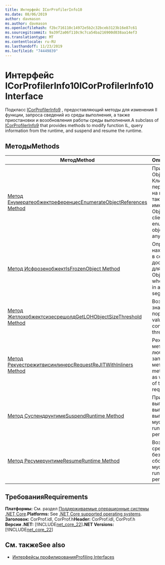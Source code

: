 ```yaml
---
title: Интерфейс ICorProfilerInfo10
ms.date: 08/06/2019
author: davmason
ms.author: davmason
ms.openlocfilehash: f2bc716110c14972e5b2c32bceb3123b16e87c61
ms.sourcegitcommit: 9a39f2a06f110c9c7ca54ba216900d038aa14ef3
ms.translationtype: MT
ms.contentlocale: ru-RU
ms.lasthandoff: 11/23/2019
ms.locfileid: "74449839"
---
```

# <a name="icorprofilerinfo10-interface"></a><span data-ttu-id="6fbe7-102">Интерфейс ICorProfilerInfo10</span><span class="sxs-lookup"><span data-stu-id="6fbe7-102">ICorProfilerInfo10 Interface</span></span>

<span data-ttu-id="6fbe7-103">Подкласс [ICorProfilerInfo9](../../../../docs/framework/unmanaged-api/profiling/icorprofilerinfo9-interface.md) , предоставляющий методы для изменения Il функции, запроса сведений из среды выполнения, а также приостановки и возобновления работы среды выполнения.</span><span class="sxs-lookup"><span data-stu-id="6fbe7-103">A subclass of [ICorProfilerInfo9](../../../../docs/framework/unmanaged-api/profiling/icorprofilerinfo9-interface.md) that provides methods to modify function IL, query information from the runtime, and suspend and resume the runtime.</span></span>

## <a name="methods"></a><span data-ttu-id="6fbe7-104">Методы</span><span class="sxs-lookup"><span data-stu-id="6fbe7-104">Methods</span></span>  

| <span data-ttu-id="6fbe7-105">Метод</span><span class="sxs-lookup"><span data-stu-id="6fbe7-105">Method</span></span>|<span data-ttu-id="6fbe7-106">Описание</span><span class="sxs-lookup"><span data-stu-id="6fbe7-106">Description</span></span>|  
| ------------|-----------------|  
|[<span data-ttu-id="6fbe7-107">Метод Енумератеобжектреференцес</span><span class="sxs-lookup"><span data-stu-id="6fbe7-107">EnumerateObjectReferences Method</span></span>](../../../../docs/framework/unmanaged-api/profiling/icorprofilerinfo10-enumerateobjectreferences-method.md)|<span data-ttu-id="6fbe7-108">При наличии ObjectID, callback и Клиентдата перечисляет ссылки на все объекты (если таковые имеются).</span><span class="sxs-lookup"><span data-stu-id="6fbe7-108">Given an ObjectID, callback and clientData, enumerates each object reference (if any).</span></span> |
|[<span data-ttu-id="6fbe7-109">Метод Исфрозенобжект</span><span class="sxs-lookup"><span data-stu-id="6fbe7-109">IsFrozenObject Method</span></span>](../../../../docs/framework/unmanaged-api/profiling/icorprofilerinfo10-isfrozenobject-method.md)|<span data-ttu-id="6fbe7-110">Определяет, находится ли объект в сегменте, доступном только для чтения.</span><span class="sxs-lookup"><span data-stu-id="6fbe7-110">Given an ObjectID, determines whether the object is in a read-only segment.</span></span> |
|[<span data-ttu-id="6fbe7-111">Метод Жетлохобжектсизесрешолд</span><span class="sxs-lookup"><span data-stu-id="6fbe7-111">GetLOHObjectSizeThreshold Method</span></span>](../../../../docs/framework/unmanaged-api/profiling/icorprofilerinfo10-getlohobjectsizethreshold-method.md)|<span data-ttu-id="6fbe7-112">Возвращает значение заданного порога LOH.</span><span class="sxs-lookup"><span data-stu-id="6fbe7-112">Gets the value of the configured LOH threshold.</span></span> |
|[<span data-ttu-id="6fbe7-113">Метод Рекуестрежитвисинлинерс</span><span class="sxs-lookup"><span data-stu-id="6fbe7-113">RequestReJITWithInliners Method</span></span>](../../../../docs/framework/unmanaged-api/profiling/icorprofilerinfo10-requestrejitwithinliners-method.md)| <span data-ttu-id="6fbe7-114">Режитс запрошенные методы, а также любые запрашиваются методы.</span><span class="sxs-lookup"><span data-stu-id="6fbe7-114">ReJITs the methods requested, as well as any inliners of the methods requested.</span></span>  |
|[<span data-ttu-id="6fbe7-115">Метод Суспендрунтиме</span><span class="sxs-lookup"><span data-stu-id="6fbe7-115">SuspendRuntime Method</span></span>](../../../../docs/framework/unmanaged-api/profiling/icorprofilerinfo10-suspendruntime-method.md)| <span data-ttu-id="6fbe7-116">Приостанавливает выполнение среды выполнения без выполнения сборки мусора.</span><span class="sxs-lookup"><span data-stu-id="6fbe7-116">Suspends the runtime without performing a GC.</span></span> |
|[<span data-ttu-id="6fbe7-117">Метод Ресумерунтиме</span><span class="sxs-lookup"><span data-stu-id="6fbe7-117">ResumeRuntime Method</span></span>](../../../../docs/framework/unmanaged-api/profiling/icorprofilerinfo10-resumeruntime-method.md)| <span data-ttu-id="6fbe7-118">Возобновляет работу среды выполнения без выполнения сборки мусора.</span><span class="sxs-lookup"><span data-stu-id="6fbe7-118">Resumes the runtime without performing a GC.</span></span> |

## <a name="requirements"></a><span data-ttu-id="6fbe7-119">Требования</span><span class="sxs-lookup"><span data-stu-id="6fbe7-119">Requirements</span></span>  
<span data-ttu-id="6fbe7-120">**Платформы:** См. раздел [Поддерживаемые операционные системы .NET Core](../../../core/install/dependencies.md?tabs=netcore30&pivots=os-windows).</span><span class="sxs-lookup"><span data-stu-id="6fbe7-120">**Platforms:** See [.NET Core supported operating systems](../../../core/install/dependencies.md?tabs=netcore30&pivots=os-windows).</span></span>  
<span data-ttu-id="6fbe7-121">**Заголовок:** CorProf.idl, CorProf.h</span><span class="sxs-lookup"><span data-stu-id="6fbe7-121">**Header:** CorProf.idl, CorProf.h</span></span>  
<span data-ttu-id="6fbe7-122">**Версии .NET:** [!INCLUDE[net_core_22](../../../../includes/net-core-30-md.md)]</span><span class="sxs-lookup"><span data-stu-id="6fbe7-122">**.NET Versions:** [!INCLUDE[net_core_22](../../../../includes/net-core-30-md.md)]</span></span> 

## <a name="see-also"></a><span data-ttu-id="6fbe7-123">См. также</span><span class="sxs-lookup"><span data-stu-id="6fbe7-123">See also</span></span>

- [<span data-ttu-id="6fbe7-124">Интерфейсы профилирования</span><span class="sxs-lookup"><span data-stu-id="6fbe7-124">Profiling Interfaces</span></span>](../../../../docs/framework/unmanaged-api/profiling/profiling-interfaces.md)
